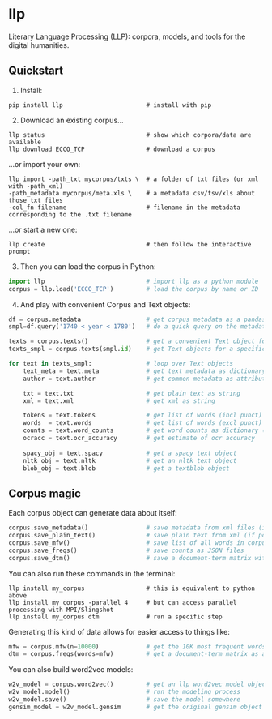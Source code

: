 # llp

Literary Language Processing (LLP): corpora, models, and tools for the digital humanities.

## Quickstart

1) Install:

```
pip install llp                       # install with pip
```

2) Download an existing corpus...

```
llp status                            # show which corpora/data are available
llp download ECCO_TCP                 # download a corpus
```

...or import your own:

```
llp import -path_txt mycorpus/txts \  # a folder of txt files (or xml with -path_xml)
-path_metadata mycorpus/meta.xls \    # a metadata csv/tsv/xls about those txt files
-col_fn filename                      # filename in the metadata corresponding to the .txt filename
```

...or start a new one:

```
llp create                            # then follow the interactive prompt
```

3) Then you can load the corpus in Python:

```python
import llp                            # import llp as a python module
corpus = llp.load('ECCO_TCP')         # load the corpus by name or ID
```

4) And play with convenient Corpus and Text objects:

```python
df = corpus.metadata                  # get corpus metadata as a pandas dataframe
smpl=df.query('1740 < year < 1780')   # do a quick query on the metadata

texts = corpus.texts()                # get a convenient Text object for each text
texts_smpl = corpus.texts(smpl.id)    # get Text objects for a specific list of IDs

for text in texts_smpl:               # loop over Text objects
    text_meta = text.meta             # get text metadata as dictionary
    author = text.author              # get common metadata as attributes    

    txt = text.txt                    # get plain text as string
    xml = text.xml                    # get xml as string

    tokens = text.tokens              # get list of words (incl punct)
    words  = text.words               # get list of words (excl punct)
    counts = text.word_counts         # get word counts as dictionary (from JSON if saved)
    ocracc = text.ocr_accuracy        # get estimate of ocr accuracy
    
    spacy_obj = text.spacy            # get a spacy text object
    nltk_obj = text.nltk              # get an nltk text object
    blob_obj = text.blob              # get a textblob object
```

## Corpus magic

Each corpus object can generate data about itself:

```python
corpus.save_metadata()                # save metadata from xml files (if possible)
corpus.save_plain_text()              # save plain text from xml (if possible)
corpus.save_mfw()                     # save list of all words in corpus and their total  count
corpus.save_freqs()                   # save counts as JSON files
corpus.save_dtm()                     # save a document-term matrix with top N words
```

You can also run these commands in the terminal:

```
llp install my_corpus                 # this is equivalent to python above
llp install my_corpus -parallel 4     # but can access parallel processing with MPI/Slingshot
llp install my_corpus dtm             # run a specific step
```

Generating this kind of data allows for easier access to things like:

```python
mfw = corpus.mfw(n=10000)             # get the 10K most frequent words
dtm = corpus.freqs(words=mfw)         # get a document-term matrix as a pandas dataframe
```

You can also build word2vec models:

```python
w2v_model = corpus.word2vec()         # get an llp word2vec model object
w2v_model.model()                     # run the modeling process
w2v_model.save()                      # save the model somewhere
gensim_model = w2v_model.gensim       # get the original gensim object
```

























